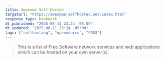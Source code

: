 ```yaml
---
title: Awesome Self-Hosted
targeturl: "https://awesome-selfhosted.net/index.html"
response_type: bookmark
dt_published: "2025-08-11 23:24 -05:00"
dt_updated: "2025-08-11 23:24 -05:00"
tags: ["selfhosting", "opensource", "FOSS"]
---
```


> This is a list of Free Software network services and web applications which can be hosted on your own server(s).
